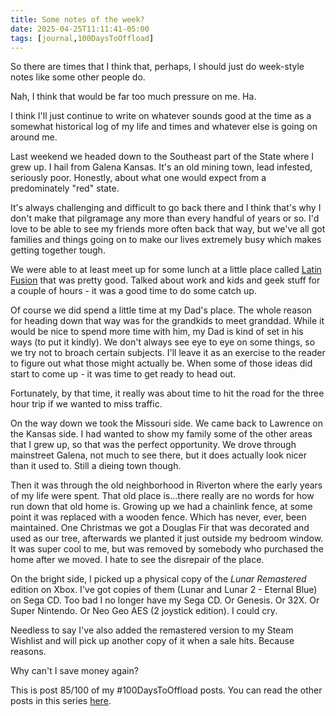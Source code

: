 ```yaml
---
title: Some notes of the week?
date: 2025-04-25T11:11:41-05:00
tags: [journal,100DaysToOffload]
---
```


So there are times that I think that, perhaps, I should just do week-style notes like some other people do.

Nah, I think that would be far too much pressure on me. Ha.

I think I'll just continue to write on whatever sounds good at the time as a somewhat historical log of my life and times and whatever else is going on around me.

Last weekend we headed down to the Southeast part of the State where I grew up. I hail from Galena Kansas. It's an old mining town, lead infested, seriously poor. Honestly, about what one would expect from a predominately "red" state.

It's always challenging and difficult to go back there and I think that's why I don't make that pilgramage any more than every handful of years or so. I'd love to be able to see my friends more often back that way, but we've all got families and things going on to make our lives extremely busy which makes getting together tough.

We were able to at least meet up for some lunch at a little place called [Latin Fusion](https://www.latinfusionjoplin.com/home) that was pretty good. Talked about work and kids and geek stuff for a couple of hours - it was a good time to do some catch up.

Of course we did spend a little time at my Dad's place. The whole reason for heading down that way was for the grandkids to meet granddad. While it would be nice to spend more time with him, my Dad is kind of set in his ways (to put it kindly). We don't always see eye to eye on some things, so we try not to broach certain subjects. I'll leave it as an exercise to the reader to figure out what those might actually be. When some of those ideas did start to come up - it was time to get ready to head out.

Fortunately, by that time, it really was about time to hit the road for the three hour trip if we wanted to miss traffic.

On the way down we took the Missouri side. We came back to Lawrence on the Kansas side. I had wanted to show my family some of the other areas that I grew up, so that was the perfect opportunity. We drove through mainstreet Galena, not much to see there, but it does actually look nicer than it used to. Still a dieing town though.

Then it was through the old neighborhood in Riverton where the early years of my life were spent. That old place is...there really are no words for how run down that old home is. Growing up we had a chainlink fence, at some point it was replaced with a wooden fence. Which has never, ever, been maintained. One Christmas we got a Douglas Fir that was decorated and used as our tree, afterwards we planted it just outside my bedroom window. It was super cool to me, but was removed by somebody who purchased the home after we moved. I hate to see the disrepair of the place.

On the bright side, I picked up a physical copy of the *Lunar Remastered* edition on Xbox. I've got copies of them (Lunar and Lunar 2 - Eternal Blue) on Sega CD. Too bad I no longer have my Sega CD. Or Genesis. Or 32X. Or Super Nintendo. Or Neo Geo AES (2 joystick edition). I could cry.

Needless to say I've also added the remastered version to my Steam Wishlist and will pick up another copy of it when a sale hits. Because reasons.

Why can't I save money again?

This is post 85/100 of my #100DaysToOffload posts. You can read the other posts in this series [here](/tags/100daystooffload).
